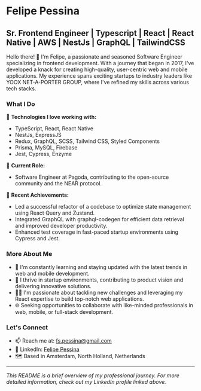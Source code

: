 # Felipe Pessina

## Sr. Frontend Engineer | Typescript | React | React Native | AWS | NestJs | GraphQL | TailwindCSS

Hello there! 👋 I'm Felipe, a passionate and seasoned Software Engineer specializing in frontend development. With a journey that began in 2017, I've developed a knack for creating high-quality, user-centric web and mobile applications. My experience spans exciting startups to industry leaders like YOOX NET-A-PORTER GROUP, where I've refined my skills across various tech stacks.

### What I Do

🔹 **Technologies I love working with:**
  - TypeScript, React, React Native
  - NestJs, ExpressJS
  - Redux, GraphQL, SCSS, Tailwind CSS, Styled Components
  - Prisma, MySQL, Firebase
  - Jest, Cypress, Enzyme

🔹 **Current Role:**
  - Software Engineer at Pagoda, contributing to the open-source community and the NEAR protocol.

🔹 **Recent Achievements:**
  - Led a successful refactor of a codebase to optimize state management using React Query and Zustand.
  - Integrated GraphQL with graphql-codegen for efficient data retrieval and improved developer productivity.
  - Enhanced test coverage in fast-paced startup environments using Cypress and Jest.

### More About Me

- 🌱 I'm constantly learning and staying updated with the latest trends in web and mobile development.
- 🚀 I thrive in startup environments, contributing to product vision and delivering innovative solutions.
- 👨‍💻 I'm passionate about tackling new challenges and leveraging my React expertise to build top-notch web applications.
- 🌐 Seeking opportunities to collaborate with like-minded professionals in web, mobile, or full-stack development.

### Let's Connect

- 📫 Reach me at: [fs.pessina@gmail.com](mailto:fs.pessina@gmail.com)
- 💼 LinkedIn: [Felipe Pessina](https://www.linkedin.com/in/felipe-pessina-918baa137/)
- 🗺️ Based in Amsterdam, North Holland, Netherlands

---

*This README is a brief overview of my professional journey. For more detailed information, check out my LinkedIn profile linked above.*
